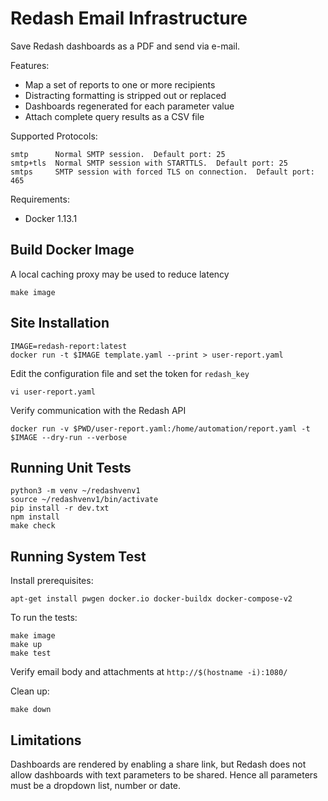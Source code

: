 Redash Email Infrastructure
===========================

Save Redash dashboards as a PDF and send via e-mail.

Features:

* Map a set of reports to one or more recipients
* Distracting formatting is stripped out or replaced
* Dashboards regenerated for each parameter value
* Attach complete query results as a CSV file

Supported Protocols:

    smtp      Normal SMTP session.  Default port: 25
    smtp+tls  Normal SMTP session with STARTTLS.  Default port: 25
    smtps     SMTP session with forced TLS on connection.  Default port: 465

Requirements:

* Docker 1.13.1

Build Docker Image
------------------

A local caching proxy may be used to reduce latency

    make image

Site Installation
-----------------

    IMAGE=redash-report:latest
    docker run -t $IMAGE template.yaml --print > user-report.yaml

Edit the configuration file and set the token for `redash_key`

    vi user-report.yaml

Verify communication with the Redash API

    docker run -v $PWD/user-report.yaml:/home/automation/report.yaml -t $IMAGE --dry-run --verbose

Running Unit Tests
------------------

    python3 -m venv ~/redashvenv1
    source ~/redashvenv1/bin/activate
    pip install -r dev.txt
    npm install
    make check

Running System Test
-------------------

Install prerequisites:

    apt-get install pwgen docker.io docker-buildx docker-compose-v2

To run the tests:

    make image
    make up
    make test

Verify email body and attachments at `http://$(hostname -i):1080/`

Clean up:

    make down

Limitations
-----------

Dashboards are rendered by enabling a share link, but Redash does not allow
dashboards with text parameters to be shared. Hence all parameters must be a
dropdown list, number or date.
